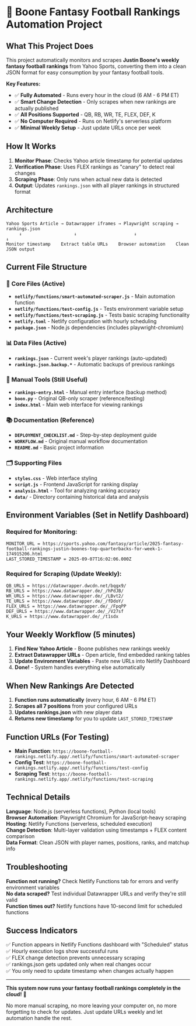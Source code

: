# 🏈 Boone Fantasy Football Rankings Automation Project

## What This Project Does

This project automatically monitors and scrapes **Justin Boone's weekly fantasy football rankings** from Yahoo Sports, converting them into a clean JSON format for easy consumption by your fantasy football tools.

**Key Features:**
- ✅ **Fully Automated** - Runs every hour in the cloud (6 AM - 6 PM ET)  
- ✅ **Smart Change Detection** - Only scrapes when new rankings are actually published
- ✅ **All Positions Supported** - QB, RB, WR, TE, FLEX, DEF, K
- ✅ **No Computer Required** - Runs on Netlify's serverless platform
- ✅ **Minimal Weekly Setup** - Just update URLs once per week

## How It Works

1. **Monitor Phase**: Checks Yahoo article timestamp for potential updates
2. **Verification Phase**: Uses FLEX rankings as "canary" to detect real changes  
3. **Scraping Phase**: Only runs when actual new data is detected
4. **Output**: Updates `rankings.json` with all player rankings in structured format

## Architecture

```
Yahoo Sports Article → Datawrapper iframes → Playwright scraping → rankings.json
     ↓                    ↓                      ↓                     ↓
Monitor timestamp    Extract table URLs    Browser automation    Clean JSON output
```

## Current File Structure

### 🔧 Core Files (Active)
- **`netlify/functions/smart-automated-scraper.js`** - Main automation function
- **`netlify/functions/test-config.js`** - Tests environment variable setup  
- **`netlify/functions/test-scraping.js`** - Tests basic scraping functionality
- **`netlify.toml`** - Netlify configuration with hourly scheduling
- **`package.json`** - Node.js dependencies (includes playwright-chromium)

### 📊 Data Files (Active)
- **`rankings.json`** - Current week's player rankings (auto-updated)
- **`rankings.json.backup.*`** - Automatic backups of previous rankings

### 🎯 Manual Tools (Still Useful)
- **`rankings-entry.html`** - Manual entry interface (backup method)
- **`boon.py`** - Original QB-only scraper (reference/testing)
- **`index.html`** - Main web interface for viewing rankings

### 📚 Documentation (Reference)
- **`DEPLOYMENT_CHECKLIST.md`** - Step-by-step deployment guide
- **`WORKFLOW.md`** - Original manual workflow documentation  
- **`README.md`** - Basic project information

### 🗂️ Supporting Files
- **`styles.css`** - Web interface styling
- **`script.js`** - Frontend JavaScript for ranking display
- **`analysis.html`** - Tool for analyzing ranking accuracy
- **`data/`** - Directory containing historical data and analysis

## Environment Variables (Set in Netlify Dashboard)

### Required for Monitoring:
```
MONITOR_URL = https://sports.yahoo.com/fantasy/article/2025-fantasy-football-rankings-justin-boones-top-quarterbacks-for-week-1-174915206.html
LAST_STORED_TIMESTAMP = 2025-09-07T16:02:06.000Z
```

### Required for Scraping (Update Weekly):
```
QB_URLS = https://datawrapper.dwcdn.net/bqgx9/
RB_URLS = https://www.datawrapper.de/_/hPdJB/
WR_URLS = https://www.datawrapper.de/_/LBvt2/
TE_URLS = https://www.datawrapper.de/_/fDdoY/
FLEX_URLS = https://www.datawrapper.de/_/FpqPP
DEF_URLS = https://www.datawrapper.de/_/V27sf
K_URLS = https://www.datawrapper.de/_/t1sdx
```

## Your Weekly Workflow (5 minutes)

1. **Find New Yahoo Article** - Boone publishes new rankings weekly
2. **Extract Datawrapper URLs** - Open article, find embedded ranking tables
3. **Update Environment Variables** - Paste new URLs into Netlify Dashboard
4. **Done!** - System handles everything else automatically

## When New Rankings Are Detected

1. **Function runs automatically** (every hour, 6 AM - 6 PM ET)
2. **Scrapes all 7 positions** from your configured URLs
3. **Updates rankings.json** with new player data  
4. **Returns new timestamp** for you to update `LAST_STORED_TIMESTAMP`

## Function URLs (For Testing)

- **Main Function**: `https://boone-football-rankings.netlify.app/.netlify/functions/smart-automated-scraper`
- **Config Test**: `https://boone-football-rankings.netlify.app/.netlify/functions/test-config`  
- **Scraping Test**: `https://boone-football-rankings.netlify.app/.netlify/functions/test-scraping`

## Technical Details

**Language**: Node.js (serverless functions), Python (local tools)  
**Browser Automation**: Playwright Chromium for JavaScript-heavy scraping  
**Hosting**: Netlify Functions (serverless, scheduled execution)  
**Change Detection**: Multi-layer validation using timestamps + FLEX content comparison  
**Data Format**: Clean JSON with player names, positions, ranks, and matchup info

## Troubleshooting

**Function not running?** Check Netlify Functions tab for errors and verify environment variables  
**No data scraped?** Test individual Datawrapper URLs and verify they're still valid  
**Function times out?** Netlify functions have 10-second limit for scheduled functions  

## Success Indicators

✅ Function appears in Netlify Functions dashboard with "Scheduled" status  
✅ Hourly execution logs show successful runs  
✅ FLEX change detection prevents unnecessary scraping  
✅ rankings.json gets updated only when real changes occur  
✅ You only need to update timestamp when changes actually happen  

---

**This system now runs your fantasy football rankings completely in the cloud!** 🚀

No more manual scraping, no more leaving your computer on, no more forgetting to check for updates. Just update URLs weekly and let automation handle the rest.